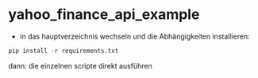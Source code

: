 # yahoo_finance_api_example

- in das hauptverzeichnis wechseln und die Abhängigkeiten installieren:

```python
pip install -r requirements.txt
```

dann:
die einzelnen scripte direkt ausführen



